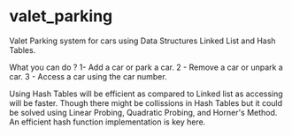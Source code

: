# valet_parking
Valet Parking system for cars using Data Structures Linked List and Hash Tables.

What you can do ? 
1- Add a car or park a car.
2 - Remove a car or unpark a car.
3 - Access a car using the car number.

Using Hash Tables will be efficient as compared to Linked list as accessing will be faster.
Though there might be collissions in Hash Tables but it could be solved using Linear Probing,
Quadratic Probing, and Horner's Method. An efficient hash function implementation is key here.


